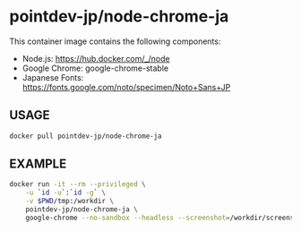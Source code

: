 # pointdev-jp/node-chrome-ja

This container image contains the following components:

* Node.js: <https://hub.docker.com/_/node>
* Google Chrome: google-chrome-stable
* Japanese Fonts: <https://fonts.google.com/noto/specimen/Noto+Sans+JP>

## USAGE

```bash
docker pull pointdev-jp/node-chrome-ja
```

## EXAMPLE

```bash
docker run -it --rm --privileged \
	-u `id -u`:`id -g` \
    -v $PWD/tmp:/workdir \
    pointdev-jp/node-chrome-ja \
	google-chrome --no-sandbox --headless --screenshot=/workdir/screenshot.png --window-size=1024,768 https://www.google.co.jp
```
